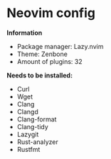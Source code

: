 # Neovim config
**Information**
* Package manager: Lazy.nvim
* Theme: Zenbone
* Amount of plugins: 32

**Needs to be installed:**
* Curl
* Wget
* Clang
* Clangd
* Clang-format
* Clang-tidy
* Lazygit
* Rust-analyzer
* Rustfmt
